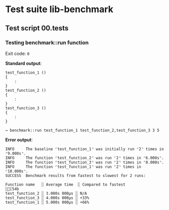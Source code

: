 # Test suite lib-benchmark

## Test script 00.tests

### Testing benchmark::run function

Exit code: `0`

**Standard output**:

```text
test_function_1 () 
{ 
    :
}
test_function_2 () 
{ 
    :
}
test_function_3 () 
{ 
    :
}

→ benchmark::run test_function_1 test_function_2,test_function_3 3 5
```

**Error output**:

```text
INFO     The baseline ⌜test_function_1⌝ was initially run ⌜2⌝ times in ⌜9.000s⌝.
INFO     The function ⌜test_function_2⌝ was run ⌜2⌝ times in ⌜6.000s⌝.
INFO     The function ⌜test_function_3⌝ was run ⌜2⌝ times in ⌜8.000s⌝.
INFO     The function ⌜test_function_1⌝ was run ⌜2⌝ times in ⌜10.000s⌝.
SUCCESS  Benchmark results from fastest to slowest for 2 runs:

Function name   ░ Average time  ░ Compared to fastest
░[54b
test_function_2 ░ 3.000s 000µs ░ N/A
test_function_3 ░ 4.000s 000µs ░ +33%
test_function_1 ░ 5.000s 000µs ░ +66%

```

